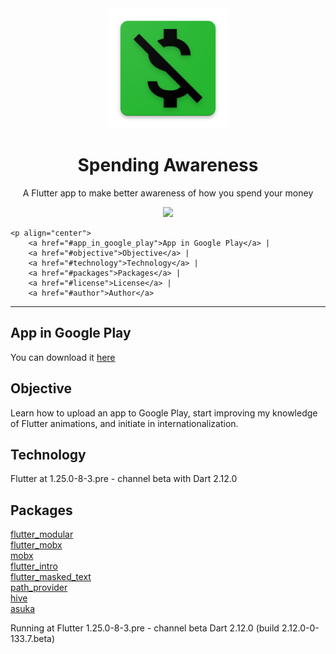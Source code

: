 <div align="center">
    <img src="android/app/src/main/res/mipmap-xxxhdpi/ic_launcher.png"/>
</div>


<h1 align="center">Spending Awareness</h1>
<p align="center">A Flutter app to make better awareness of how you spend your money</p>

<div align="center">
    <img src="https://img.shields.io/badge/progress-complete-green"/>
</div>

    <p align="center">
        <a href="#app_in_google_play">App in Google Play</a> |
        <a href="#objective">Objective</a> | 
        <a href="#technology">Technology</a> | 
        <a href="#packages">Packages</a> | 
        <a href="#license">License</a> | 
        <a href="#author">Author</a>
   </p>

   <hr/>

   <p id="#app_in_google_play">
       <h2>App in Google Play</h2>
       <p>You can download it 
            <a href="https://play.google.com/store/apps/details?id=com.rodrigorivas.spending_awareness">
            here
            </a>
        </p>
   </p>


   <p id="#objective">
        <h2>Objective</h2>
        <p>Learn how to upload an app to Google Play, start improving my knowledge of Flutter animations, and initiate in internationalization.</p>
    </p>

   <p id="#technology">
        <h2>Technology</h2>
        <p>Flutter at 1.25.0-8-3.pre - channel beta with Dart 2.12.0</p>
   </p>

   <p id="#packages">
        <h2>Packages</h2>
        <a href="https://pub.dev/packages/flutter_modular">flutter_modular</a><br/>
        <a href="https://pub.dev/packages/flutter_mobx">flutter_mobx</a><br/>
        <a href="https://pub.dev/packages/mobx">mobx</a><br/>
        <a href="https://pub.dev/packages/flutter_intro">flutter_intro</a><br/>
        <a href="https://pub.dev/packages/flutter_masked_text">flutter_masked_text</a><br/>
        <a href="https://pub.dev/packages/path_provider">path_provider</a><br/>
        <a href="https://pub.dev/packages/hive">hive</a><br/>
        <a href="https://pub.dev/packages/asuka">asuka</a><br/>
    </p>

Running at Flutter 1.25.0-8-3.pre - channel beta
Dart 2.12.0 (build 2.12.0-0-133.7.beta)
